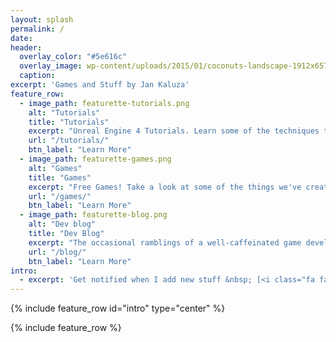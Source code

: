 ```yaml
---
layout: splash
permalink: /
date:
header:
  overlay_color: "#5e616c"
  overlay_image: wp-content/uploads/2015/01/coconuts-landscape-1912x657.jpg
  caption:
excerpt: 'Games and Stuff by Jan Kaluza'
feature_row:
  - image_path: featurette-tutorials.png
    alt: "Tutorials"
    title: "Tutorials"
    excerpt: "Unreal Engine 4 Tutorials. Learn some of the techniques that I've picked up over the years."
    url: "/tutorials/"
    btn_label: "Learn More"
  - image_path: featurette-games.png
    alt: "Games"
    title: "Games"
    excerpt: "Free Games! Take a look at some of the things we've created."
    url: "/games/"
    btn_label: "Learn More"
  - image_path: featurette-blog.png
    alt: "Dev blog"
    title: "Dev Blog"
    excerpt: "The occasional ramblings of a well-caffeinated game developer."
    url: "/blog/"
    btn_label: "Learn More"
intro:
  - excerpt: 'Get notified when I add new stuff &nbsp; [<i class="fa fa-twitter"></i> @InBroadStrokes](https://twitter.com/mmistakes){: .btn .btn--twitter}'
---
```


{% include feature_row id="intro" type="center" %}

{% include feature_row %}
